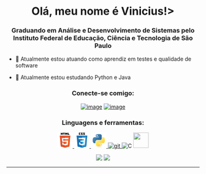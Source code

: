 <h1 align="center">Olá, meu nome é Vinicius!></h1>
<h3 align="center">Graduando em Análise e Desenvolvimento de Sistemas pelo Instituto Federal de Educação, Ciência e Tecnologia de São Paulo</h3>

- 🔭 Atualmente estou atuando como aprendiz em testes e qualidade de software

- 🌱 Atualmente estou estudando Python e Java

<h3 align="center">Conecte-se comigo:</h3>
<div align="center">

[![image](https://img.shields.io/badge/LinkedIn-0077B5?style=for-the-badge&logo=linkedin&logoColor=white)](https://www.linkedin.com/in/viniciustassi/)
[![image](https://img.shields.io/badge/Gmail-D14836?style=for-the-badge&logo=gmail&logoColor=white)](mailto:vinicius.souzatassi@gmail.com)
  
</div>

<h3 align="center">Linguagens e ferramentas:</h3>

<p align="center"> 
  <a href="https://www.w3.org/html/" target="_blank"> 
    <img src="https://raw.githubusercontent.com/devicons/devicon/master/icons/html5/html5-original-wordmark.svg" alt="html5" width="40" height="40"/> 
  </a>
  <a href="https://www.w3schools.com/css/" target="_blank"> 
    <img src="https://raw.githubusercontent.com/devicons/devicon/master/icons/css3/css3-original-wordmark.svg" alt="css3" width="40" height="40"/> 
  </a> 
  <a href="https://www.python.org" target="_blank"> 
    <img src="https://raw.githubusercontent.com/devicons/devicon/master/icons/python/python-original.svg" alt="python" width="40" height="40"/> 
  </a>  
  <a href="https://git-scm.com/" target="_blank"> 
    <img src="https://www.vectorlogo.zone/logos/git-scm/git-scm-icon.svg" alt="git" width="40" height="40"/> 
  </a>
  <a>
    <img src=https://upload.wikimedia.org/wikipedia/commons/1/19/C_Logo.png alt="C" width="40" height="40">
  </a>
  <a>
    <img src= https://w7.pngwing.com/pngs/405/878/png-transparent-java-logo-java-runtime-environment-computer-icons-java-platform-standard-edition-java-miscellaneous-text-logo-thumbnail.pngalt="Java" width="40" height="40">
  </a>
</p>

<p align= "center">
  <img height= "150" src="https://github-readme-stats.vercel.app/api?username=ViniciusTSD&theme=react&show_icons=true&include_all_commits=true" />
  <img height= "150" src="https://github-readme-stats.vercel.app/api/top-langs/?username=ViniciusTSD&theme=react&layout=compact" />
</p>

------
